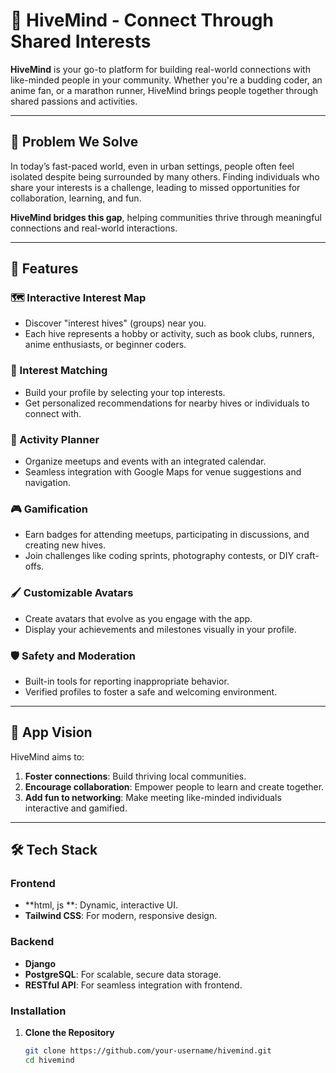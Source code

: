 # 🐝 HiveMind - Connect Through Shared Interests  

**HiveMind** is your go-to platform for building real-world connections with like-minded people in your community. Whether you're a budding coder, an anime fan, or a marathon runner, HiveMind brings people together through shared passions and activities.  

---

## 🌟 Problem We Solve  
In today’s fast-paced world, even in urban settings, people often feel isolated despite being surrounded by many others. Finding individuals who share your interests is a challenge, leading to missed opportunities for collaboration, learning, and fun.  

**HiveMind bridges this gap**, helping communities thrive through meaningful connections and real-world interactions.  

---

## 🚀 Features  

### 🗺️ Interactive Interest Map  
- Discover "interest hives" (groups) near you.  
- Each hive represents a hobby or activity, such as book clubs, runners, anime enthusiasts, or beginner coders.  

### 🧩 Interest Matching  
- Build your profile by selecting your top interests.  
- Get personalized recommendations for nearby hives or individuals to connect with.  

### 📅 Activity Planner  
- Organize meetups and events with an integrated calendar.  
- Seamless integration with Google Maps for venue suggestions and navigation.  

### 🎮 Gamification  
- Earn badges for attending meetups, participating in discussions, and creating new hives.  
- Join challenges like coding sprints, photography contests, or DIY craft-offs.  

### 🖌️ Customizable Avatars  
- Create avatars that evolve as you engage with the app.  
- Display your achievements and milestones visually in your profile.  

### 🛡️ Safety and Moderation  
- Built-in tools for reporting inappropriate behavior.  
- Verified profiles to foster a safe and welcoming environment.  

---

## 🎯 App Vision  
HiveMind aims to:  
1. **Foster connections**: Build thriving local communities.  
2. **Encourage collaboration**: Empower people to learn and create together.  
3. **Add fun to networking**: Make meeting like-minded individuals interactive and gamified.  

---

## 🛠️ Tech Stack  

### **Frontend**  
- **html, js **: Dynamic, interactive UI.  
- **Tailwind CSS**: For modern, responsive design.  

### **Backend**  
- **Django**
- **PostgreSQL**: For scalable, secure data storage.
- **RESTful API**: For seamless integration with frontend.


### Installation  

1. **Clone the Repository**  
   ```bash
   git clone https://github.com/your-username/hivemind.git
   cd hivemind
